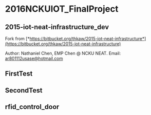 # 2016NCKUIOT_FinalProject

**2015-iot-neat-infrastructure_dev**
----
Fork from [*https://bitbucket.org/thkaw/2015-iot-neat-infrastructure*](https://bitbucket.org/thkaw/2015-iot-neat-infrastructure)

Author: Nathaniel Chen, EMP Chen @ NCKU NEAT. Email: ar801112usase@hotmail.com

**FirstTest**
----



**SecondTest**
----

**rfid_control_door**
----

